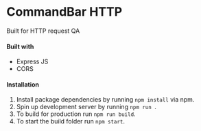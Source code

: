 # **CommandBar HTTP**
Built for HTTP request QA

#### **Built with**
* Express JS
* CORS


#### **Installation**

1. Install package dependencies by running `npm install` via npm.
2. Spin up development server by running `npm run `.
3. To build for production run `npm run build`.
4. To start the build folder run `npm start`.